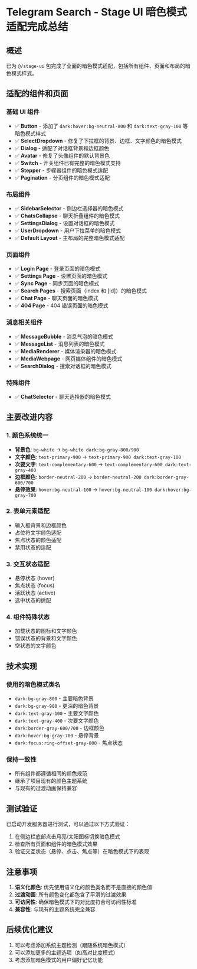 # Telegram Search - Stage UI 暗色模式适配完成总结

## 概述

已为 `@/stage-ui` 包完成了全面的暗色模式适配，包括所有组件、页面和布局的暗色模式样式。

## 适配的组件和页面

### 基础 UI 组件
- ✅ **Button** - 添加了 `dark:hover:bg-neutral-800` 和 `dark:text-gray-100` 等暗色模式样式
- ✅ **SelectDropdown** - 修复了下拉框的背景、边框、文字颜色的暗色模式
- ✅ **Dialog** - 适配了对话框背景和边框颜色
- ✅ **Avatar** - 修复了头像组件的默认背景色
- ✅ **Switch** - 开关组件已有完整的暗色模式支持
- ✅ **Stepper** - 步骤器组件的暗色模式适配
- ✅ **Pagination** - 分页组件的暗色模式适配

### 布局组件
- ✅ **SidebarSelector** - 侧边栏选择器的暗色模式
- ✅ **ChatsCollapse** - 聊天折叠组件的暗色模式
- ✅ **SettingsDialog** - 设置对话框的暗色模式
- ✅ **UserDropdown** - 用户下拉菜单的暗色模式
- ✅ **Default Layout** - 主布局的完整暗色模式适配

### 页面组件
- ✅ **Login Page** - 登录页面的暗色模式
- ✅ **Settings Page** - 设置页面的暗色模式
- ✅ **Sync Page** - 同步页面的暗色模式
- ✅ **Search Pages** - 搜索页面（index 和 [id]）的暗色模式
- ✅ **Chat Page** - 聊天页面的暗色模式
- ✅ **404 Page** - 404 错误页面的暗色模式

### 消息相关组件
- ✅ **MessageBubble** - 消息气泡的暗色模式
- ✅ **MessageList** - 消息列表的暗色模式
- ✅ **MediaRenderer** - 媒体渲染器的暗色模式
- ✅ **MediaWebpage** - 网页媒体组件的暗色模式
- ✅ **SearchDialog** - 搜索对话框的暗色模式

### 特殊组件
- ✅ **ChatSelector** - 聊天选择器的暗色模式

## 主要改进内容

### 1. 颜色系统统一
- **背景色**: `bg-white` → `bg-white dark:bg-gray-800/900`
- **文字颜色**: `text-primary-900` → `text-primary-900 dark:text-gray-100`
- **次要文字**: `text-complementary-600` → `text-complementary-600 dark:text-gray-400`
- **边框颜色**: `border-neutral-200` → `border-neutral-200 dark:border-gray-600/700`
- **悬停效果**: `hover:bg-neutral-100` → `hover:bg-neutral-100 dark:hover:bg-gray-700`

### 2. 表单元素适配
- 输入框背景和边框颜色
- 占位符文字颜色适配
- 焦点状态的颜色适配
- 禁用状态的适配

### 3. 交互状态适配
- 悬停状态 (hover)
- 焦点状态 (focus)
- 活跃状态 (active)
- 选中状态的适配

### 4. 组件特殊状态
- 加载状态的图标和文字颜色
- 错误状态的背景和文字颜色
- 空状态的文字颜色

## 技术实现

### 使用的暗色模式类名
- `dark:bg-gray-800` - 主要暗色背景
- `dark:bg-gray-900` - 更深的暗色背景
- `dark:text-gray-100` - 主要文字颜色
- `dark:text-gray-400` - 次要文字颜色
- `dark:border-gray-600/700` - 边框颜色
- `dark:hover:bg-gray-700` - 悬停背景
- `dark:focus:ring-offset-gray-800` - 焦点状态

### 保持一致性
- 所有组件都遵循相同的颜色规范
- 继承了项目现有的颜色主题系统
- 与现有的过渡动画保持兼容

## 测试验证

已启动开发服务器进行测试，可以通过以下方式验证：

1. 在侧边栏底部点击月亮/太阳图标切换暗色模式
2. 检查所有页面和组件的暗色模式效果
3. 验证交互状态（悬停、点击、焦点等）在暗色模式下的表现

## 注意事项

1. **语义化颜色**: 优先使用语义化的颜色类名而不是直接的颜色值
2. **过渡动画**: 所有颜色变化都包含了平滑的过渡效果
3. **可访问性**: 确保暗色模式下的对比度符合可访问性标准
4. **兼容性**: 与现有的主题系统完全兼容

## 后续优化建议

1. 可以考虑添加系统主题检测（跟随系统暗色模式）
2. 可以添加更多的主题选项（如高对比度模式）
3. 考虑添加暗色模式的用户偏好记忆功能
